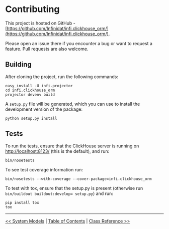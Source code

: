 Contributing
============

This project is hosted on GitHub - [https://github.com/Infinidat/infi.clickhouse_orm/](https://github.com/Infinidat/infi.clickhouse_orm/).

Please open an issue there if you encounter a bug or want to request a feature.
Pull requests are also welcome.

Building
--------

After cloning the project, run the following commands:

    easy_install -U infi.projector
    cd infi.clickhouse_orm
    projector devenv build

A `setup.py` file will be generated, which you can use to install the development version of the package:

    python setup.py install

Tests
-----

To run the tests, ensure that the ClickHouse server is running on <http://localhost:8123/> (this is the default), and run:

    bin/nosetests

To see test coverage information run:

    bin/nosetests --with-coverage --cover-package=infi.clickhouse_orm

To test with tox, ensure that the setup.py is present (otherwise run `bin/buildout buildout:develop= setup.py`) and run:

    pip install tox
    tox

---

[<< System Models](system_models.md) | [Table of Contents](toc.md) | [Class Reference >>](class_reference.md)